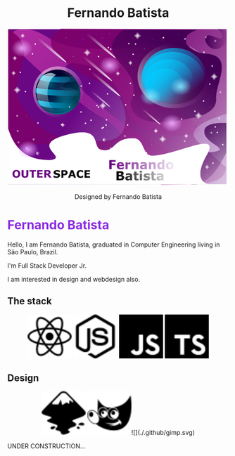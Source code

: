 <h1 align="center">Fernando Batista</h1>
<p align="center">
<img src="./.github/outerspace.png"/>
</p>

<p align="center">
Designed by Fernando Batista
</p>



<h1 style="color: blueviolet">Fernando Batista</h1>

<p>Hello, I am Fernando Batista, graduated in Computer Engineering living in São Paulo, Brazil.

I'm Full Stack Developer Jr. 

I am interested in design and webdesign also.</p>

<h2>The stack</h2>
<p align="center">
<img src="./.github/react.svg" width="100px" height="100px"/>
<img src="./.github/node-dot-js.svg"width="100px" height="100px"/>
<img src="./.github/javascript.svg"width="100px" height="100px"/>
<img src="./.github/typescript.svg"width="100px" height="100px"/>
</p>

<h2>Design</h2>
<p align="center">
<img src="./.github/inkscape.svg" width="100px" height="100px"/>
<img src="./.github/gimp.svg" width="100px" height="100px"/>![](./.github/gimp.svg)
</p>


<p> UNDER CONSTRUCTION...</p>
